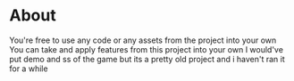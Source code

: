 # About

You're free to use any code or any assets from the project into your own
You can take and apply features from this project into your own
I would've put demo and ss of the game but its a pretty old project and i haven't ran it for a while
